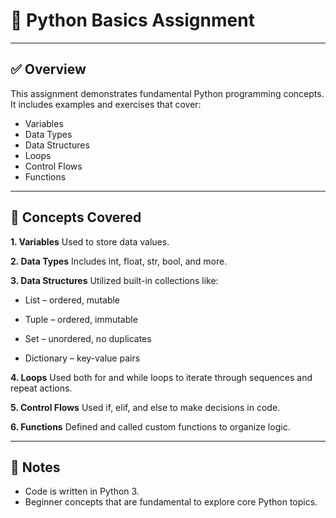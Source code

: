# 📘 Python Basics Assignment

---

## ✅ Overview
This assignment demonstrates fundamental Python programming concepts. It includes examples and exercises that cover:

- Variables
- Data Types
- Data Structures
- Loops
- Control Flows
- Functions

---

## 🧠 Concepts Covered
**1. Variables**
Used to store data values.

**2. Data Types**
Includes int, float, str, bool, and more.

**3. Data Structures**
Utilized built-in collections like:

- List – ordered, mutable

- Tuple – ordered, immutable

- Set – unordered, no duplicates

- Dictionary – key-value pairs

**4. Loops**
Used both for and while loops to iterate through sequences and repeat actions.

**5. Control Flows**
Used if, elif, and else to make decisions in code.

**6. Functions**
Defined and called custom functions to organize logic.

---
## 📌 Notes
- Code is written in Python 3.
- Beginner concepts that are fundamental to explore core Python topics.